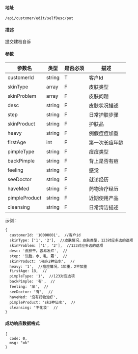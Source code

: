 #### 地址
`/api/customer/edit/selfDesc/put`

#### 描述
提交建档自诉

#### 参数
|参数名|类型|是否必须|描述|
|---|---|---|---|
|customerId|string|T|客户Id|
|skinType|array|F|皮肤类型|
|skinProblem|array|F|皮肤问题|
|desc|string|F|皮肤状况描述|
|step|string|F|日常护肤步骤|
|skinProduct|string|F|护肤品|
|heavy|string|F|例假痘痘加重|
|firstAge|int|F|第一次长痘年龄|
|pimpleType|string|F|痘痘类型|
|backPimple|string|F|背上是否有痘|
|feeling|string|F|感觉|
|seeDoctor|string|F|就诊经历|
|haveMed|string|F|药物治疗经历|
|pimpleProduct|string|F|近期使用产品|
|cleansing|string|F|日常清洁描述|


示例：
```
{
  customerId: '10000001',  //客户id
  skinType: ['1', '2'],  //皮肤情况，皮肤类型，123对应多选的选项
  skinProblem: ['1', '2'],  //123对应多选的选项
  desc: '皮肤干，容易发红',  //
  step: '洗脸，水、乳、霜',  //
  skinProduct: '用sk2神仙水',  //
  heavy: '1',  //痘痘情况，1加重，2不加重
  firstAge: 18,  //
  pimpleType: '1',  //123对应选项
  backPimple: '有',  //
  feeling: '痒',  //
  seeDoctor: '有',  //
  haveMed: '没有药物治疗',
  pimpleProduct: 'sk2神仙水',  //
  cleansing: '不化妆'  //
}
```

#### 成功响应数据格式
```
{
  code: 0,
  msg: "ok"
}
```

